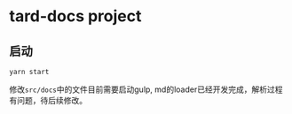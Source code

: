 # tard-docs project

## 启动
```shell
yarn start
```
修改`src/docs`中的文件目前需要启动gulp, md的loader已经开发完成，解析过程有问题，待后续修改。
